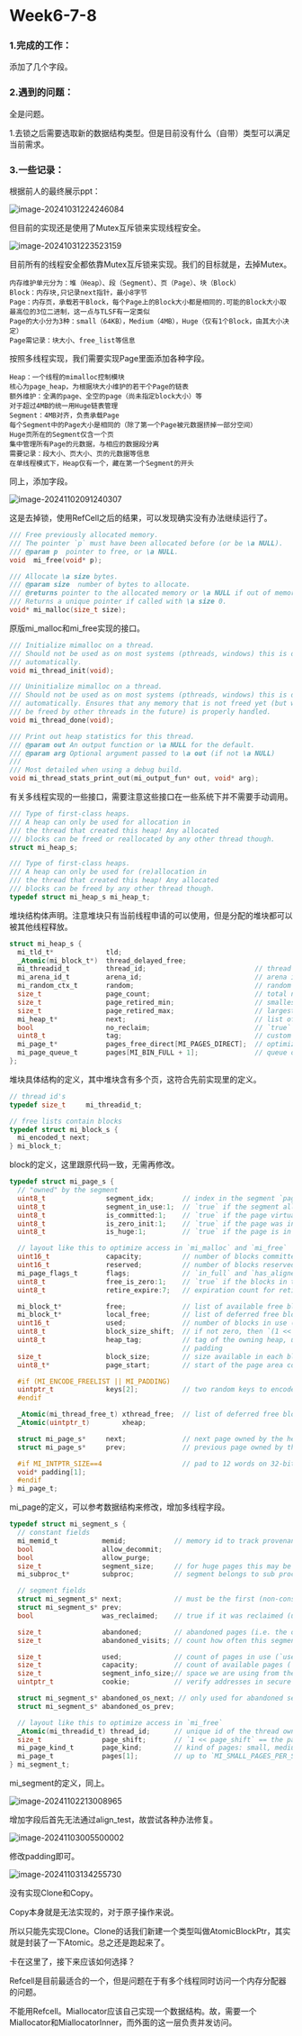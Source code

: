 # Week6-7-8

### 1.完成的工作：

添加了几个字段。

### 2.遇到的问题：

全是问题。

1.去锁之后需要选取新的数据结构类型。但是目前没有什么（自带）类型可以满足当前需求。

### 3.一些记录：

根据前人的最终展示ppt：

![image-20241031224246084](C:\Users\stone\AppData\Roaming\Typora\typora-user-images\image-20241031224246084.png)

但目前的实现还是使用了Mutex互斥锁来实现线程安全。

![image-20241031223523159](C:\Users\stone\AppData\Roaming\Typora\typora-user-images\image-20241031223523159.png)

目前所有的线程安全都依靠Mutex互斥锁来实现。我们的目标就是，去掉Mutex。

```
内存维护单元分为：堆（Heap）、段（Segment）、页（Page）、块（Block）
Block：内存块,只记录next指针，最小8字节
Page：内存页，承载若干Block，每个Page上的Block大小都是相同的.可能的Block大小取最高位的3位二进制，这一点与TLSF有一定类似
Page的大小分为3种：small（64KB），Medium（4MB），Huge（仅有1个Block，由其大小决定）
Page需记录：块大小、free_list等信息
```

按照多线程实现，我们需要实现Page里面添加各种字段。

```
Heap：一个线程的mimalloc控制模块
核心为page_heap，为根据块大小维护的若干个Page的链表
额外维护：全满的page、全空的page（尚未指定block大小）等
对于超过4MB的统一用Huge链表管理
Segment：4MB对齐，负责承载Page
每个Segment中的Page大小是相同的（除了第一个Page被元数据挤掉一部分空间）
Huge页所在的Segment仅含一个页
集中管理所有Page的元数据，与相应的数据段分离
需要记录：段大小、页大小、页的元数据等信息
在单线程模式下，Heap仅有一个，藏在第一个Segment的开头
```

同上，添加字段。

![image-20241102091240307](C:\Users\stone\AppData\Roaming\Typora\typora-user-images\image-20241102091240307.png)

这是去掉锁，使用RefCell之后的结果，可以发现确实没有办法继续运行了。

```c
/// Free previously allocated memory.
/// The pointer `p` must have been allocated before (or be \a NULL).
/// @param p  pointer to free, or \a NULL.
void  mi_free(void* p);

/// Allocate \a size bytes.
/// @param size  number of bytes to allocate.
/// @returns pointer to the allocated memory or \a NULL if out of memory.
/// Returns a unique pointer if called with \a size 0.
void* mi_malloc(size_t size);
```

原版mi_malloc和mi_free实现的接口。

```c
/// Initialize mimalloc on a thread.
/// Should not be used as on most systems (pthreads, windows) this is done
/// automatically.
void mi_thread_init(void);

/// Uninitialize mimalloc on a thread.
/// Should not be used as on most systems (pthreads, windows) this is done
/// automatically. Ensures that any memory that is not freed yet (but will
/// be freed by other threads in the future) is properly handled.
void mi_thread_done(void);

/// Print out heap statistics for this thread.
/// @param out An output function or \a NULL for the default.
/// @param arg Optional argument passed to \a out (if not \a NULL)
///
/// Most detailed when using a debug build.
void mi_thread_stats_print_out(mi_output_fun* out, void* arg);
```

有关多线程实现的一些接口，需要注意这些接口在一些系统下并不需要手动调用。

```c
/// Type of first-class heaps.
/// A heap can only be used for allocation in
/// the thread that created this heap! Any allocated
/// blocks can be freed or reallocated by any other thread though.
struct mi_heap_s;

/// Type of first-class heaps.
/// A heap can only be used for (re)allocation in
/// the thread that created this heap! Any allocated
/// blocks can be freed by any other thread though.
typedef struct mi_heap_s mi_heap_t;
```

堆块结构体声明。注意堆块只有当前线程申请的可以使用，但是分配的堆块都可以被其他线程释放。

```c
struct mi_heap_s {
  mi_tld_t*             tld;
  _Atomic(mi_block_t*)  thread_delayed_free;
  mi_threadid_t         thread_id;                           // thread this heap belongs too
  mi_arena_id_t         arena_id;                            // arena id if the heap belongs to a specific arena (or 0)
  mi_random_ctx_t       random;                              // random number context used for secure allocation
  size_t                page_count;                          // total number of pages in the `pages` queues.
  size_t                page_retired_min;                    // smallest retired index (retired pages are fully free, but still in the page queues)
  size_t                page_retired_max;                    // largest retired index into the `pages` array.
  mi_heap_t*            next;                                // list of heaps per thread
  bool                  no_reclaim;                          // `true` if this heap should not reclaim abandoned pages
  uint8_t               tag;                                 // custom tag, can be used for separating heaps based on the object types
  mi_page_t*            pages_free_direct[MI_PAGES_DIRECT];  // optimize: array where every entry points a page with possibly free blocks in the corresponding queue for that size.
  mi_page_queue_t       pages[MI_BIN_FULL + 1];              // queue of pages for each size class (or "bin")
};
```

堆块具体结构的定义，其中堆块含有多个页，这符合先前实现里的定义。

```c
// thread id's
typedef size_t     mi_threadid_t;

// free lists contain blocks
typedef struct mi_block_s {
  mi_encoded_t next;
} mi_block_t;
```

block的定义，这里跟原代码一致，无需再修改。

```c
typedef struct mi_page_s {
  // "owned" by the segment
  uint8_t               segment_idx;       // index in the segment `pages` array, `page == &segment->pages[page->segment_idx]`
  uint8_t               segment_in_use:1;  // `true` if the segment allocated this page
  uint8_t               is_committed:1;    // `true` if the page virtual memory is committed
  uint8_t               is_zero_init:1;    // `true` if the page was initially zero initialized
  uint8_t               is_huge:1;         // `true` if the page is in a huge segment

  // layout like this to optimize access in `mi_malloc` and `mi_free`
  uint16_t              capacity;          // number of blocks committed, must be the first field, see `segment.c:page_clear`
  uint16_t              reserved;          // number of blocks reserved in memory
  mi_page_flags_t       flags;             // `in_full` and `has_aligned` flags (8 bits)
  uint8_t               free_is_zero:1;    // `true` if the blocks in the free list are zero initialized
  uint8_t               retire_expire:7;   // expiration count for retired blocks

  mi_block_t*           free;              // list of available free blocks (`malloc` allocates from this list)
  mi_block_t*           local_free;        // list of deferred free blocks by this thread (migrates to `free`)
  uint16_t              used;              // number of blocks in use (including blocks in `thread_free`)
  uint8_t               block_size_shift;  // if not zero, then `(1 << block_size_shift) == block_size` (only used for fast path in `free.c:_mi_page_ptr_unalign`)
  uint8_t               heap_tag;          // tag of the owning heap, used to separate heaps by object type
                                           // padding
  size_t                block_size;        // size available in each block (always `>0`)
  uint8_t*              page_start;        // start of the page area containing the blocks

  #if (MI_ENCODE_FREELIST || MI_PADDING)
  uintptr_t             keys[2];           // two random keys to encode the free lists (see `_mi_block_next`) or padding canary
  #endif

  _Atomic(mi_thread_free_t) xthread_free;  // list of deferred free blocks freed by other threads
  _Atomic(uintptr_t)        xheap;

  struct mi_page_s*     next;              // next page owned by the heap with the same `block_size`
  struct mi_page_s*     prev;              // previous page owned by the heap with the same `block_size`

  #if MI_INTPTR_SIZE==4                    // pad to 12 words on 32-bit
  void* padding[1];
  #endif
} mi_page_t;
```

mi_page的定义，可以参考数据结构来修改，增加多线程字段。

```c
typedef struct mi_segment_s {
  // constant fields
  mi_memid_t           memid;            // memory id to track provenance
  bool                 allow_decommit;
  bool                 allow_purge;
  size_t               segment_size;     // for huge pages this may be different from `MI_SEGMENT_SIZE`
  mi_subproc_t*        subproc;          // segment belongs to sub process

  // segment fields
  struct mi_segment_s* next;             // must be the first (non-constant) segment field  -- see `segment.c:segment_init`
  struct mi_segment_s* prev;
  bool                 was_reclaimed;    // true if it was reclaimed (used to limit on-free reclamation)

  size_t               abandoned;        // abandoned pages (i.e. the original owning thread stopped) (`abandoned <= used`)
  size_t               abandoned_visits; // count how often this segment is visited for reclaiming (to force reclaim if it is too long)

  size_t               used;             // count of pages in use (`used <= capacity`)
  size_t               capacity;         // count of available pages (`#free + used`)
  size_t               segment_info_size;// space we are using from the first page for segment meta-data and possible guard pages.
  uintptr_t            cookie;           // verify addresses in secure mode: `_mi_ptr_cookie(segment) == segment->cookie`

  struct mi_segment_s* abandoned_os_next; // only used for abandoned segments outside arena's, and only if `mi_option_visit_abandoned` is enabled
  struct mi_segment_s* abandoned_os_prev;

  // layout like this to optimize access in `mi_free`
  _Atomic(mi_threadid_t) thread_id;      // unique id of the thread owning this segment
  size_t               page_shift;       // `1 << page_shift` == the page sizes == `page->block_size * page->reserved` (unless the first page, then `-segment_info_size`).
  mi_page_kind_t       page_kind;        // kind of pages: small, medium, large, or huge
  mi_page_t            pages[1];         // up to `MI_SMALL_PAGES_PER_SEGMENT` pages
} mi_segment_t;
```

mi_segment的定义，同上。

![image-20241102213008965](C:\Users\stone\AppData\Roaming\Typora\typora-user-images\image-20241102213008965.png)

增加字段后首先无法通过align_test，故尝试各种办法修复。

![image-20241103005500002](C:\Users\stone\AppData\Roaming\Typora\typora-user-images\image-20241103005500002.png)

修改padding即可。

![image-20241103134255730](C:\Users\stone\AppData\Roaming\Typora\typora-user-images\image-20241103134255730.png)

没有实现Clone和Copy。

Copy本身就是无法实现的，对于原子操作来说。

所以只能先实现Clone。Clone的话我们新建一个类型叫做AtomicBlockPtr，其实就是封装了一下Atomic<BlockPointer>。总之还是跑起来了。

卡在这里了，接下来应该如何选择？

Refcell是目前最适合的一个，但是问题在于有多个线程同时访问一个内存分配器的问题。

不能用Refcell。Miallocator应该自己实现一个数据结构。故，需要一个Miallocator和MiallocatorInner，而外面的这一层负责并发访问。
